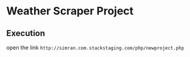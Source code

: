 # Weather Scraper Project

## Execution
open the link `http://simran.com.stackstaging.com/php/newproject.php`
